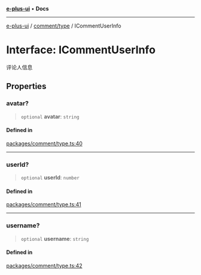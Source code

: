 [**e-plus-ui**](../../../README.md) • **Docs**

***

[e-plus-ui](../../../modules.md) / [comment/type](../README.md) / ICommentUserInfo

# Interface: ICommentUserInfo

评论人信息

## Properties

### avatar?

> `optional` **avatar**: `string`

#### Defined in

[packages/comment/type.ts:40](https://github.com/c-eqian/e-plus-ui/blob/583356870441cbe8e3c917dfd7ad56ce5ac6f88a/packages/comment/type.ts#L40)

***

### userId?

> `optional` **userId**: `number`

#### Defined in

[packages/comment/type.ts:41](https://github.com/c-eqian/e-plus-ui/blob/583356870441cbe8e3c917dfd7ad56ce5ac6f88a/packages/comment/type.ts#L41)

***

### username?

> `optional` **username**: `string`

#### Defined in

[packages/comment/type.ts:42](https://github.com/c-eqian/e-plus-ui/blob/583356870441cbe8e3c917dfd7ad56ce5ac6f88a/packages/comment/type.ts#L42)
